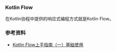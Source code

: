 ### Kotlin Flow
在Kotlin协程中提供的响应式编程方式就是Kotlin Flow。


### 参考资料
- [Kotlin Flow上手指南（一）基础使用](https://juejin.cn/post/7034379406730592269)
